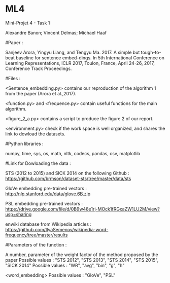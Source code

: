 # ML4
Mini-Projet 4 - Task 1


Alexandre Banon; Vincent Delmas; Michael Haaf



#Paper :

Sanjeev Arora, Yingyu Liang, and Tengyu Ma. 2017. A simple but tough-to-beat baseline for sentence embed-dings. In 5th International Conference on Learning Representations, ICLR 2017, Toulon, France, April 24-26, 2017, Conference Track Proceedings.



#Files :

<Sentence_embedding.py> contains our reproduction of the algorithm 1 from the paper (Arora et al.,2017).

<function.py> and <frequence.py> contain useful functions for the main algorithm.

<figure_2_a.py> contains a script to produce the figure 2 of our report.

<environment.py> check if the work space is well organized, and shares the link to dowload the datasets.



#Python libraries :

numpy, time, sys, os, math, nltk, codecs, pandas, csv, matplotlib



#Link for Dowloading the data :

STS (2012 to 2015) and SICK 2014 on the following Github : https://github.com/brmson/dataset-sts/tree/master/data/sts

GloVe embedding pre-trained vectors : http://nlp.stanford.edu/data/glove.6B.zip

PSL embedding pre-trained vectors : https://drive.google.com/file/d/0B9w48e1rj-MOck1fRGxaZW1LU2M/view?usp=sharing

enwiki database from Wikipedia articles : https://github.com/IlyaSemenov/wikipedia-word-frequency/tree/master/results



#Parameters of the function <Algo> :
  
<a>
A number, parameter of the weight factor of the method proposed by the paper

<task>
Possible values :   "STS 2012", "STS 2013", "STS 2014", "STS 2015", "SICK 2014"

<methode>
Possible values :   "WR", "avg", "bin", "g", "h"

<word_embedding>
Possible values :   "GloVe", "PSL"



